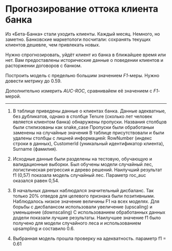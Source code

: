 # Прогнозирование оттока клиента банка

Из «Бета-Банка» стали уходить клиенты. Каждый месяц. Немного, но заметно. Банковские маркетологи посчитали: сохранять текущих клиентов дешевле, чем привлекать новых.

Нужно спрогнозировать, уйдёт клиент из банка в ближайшее время или нет. Вам предоставлены исторические данные о поведении клиентов и расторжении договоров с банком. 

Построить модель с предельно большим значением *F1*-меры. Нужно довести метрику до 0.59. 

Дополнительно измерить *AUC-ROC*, сравнивайем её значением с *F1*-мерой.
****************************************************************************
1) В таблице приведены данные о клиентах банка. Данные адекватные, без дубликатов, однако в столбце Tenure (сколько лет человек является клиентом банка) обнаружены пропуски.
Названия столбцов были стилизованы как snake_case
Пропуски были обработаныи заменены на случайные значения
В таблице присутствовали и были удалены столбцы с лишней информацией: RowNumber (индекс строки в данных), CustomerId (уникальный идентификатор клиента), Surname (фамилия).

2) Исходные данные были разделены на тестовую, обучающую и валидационные выборки.
Был обучены модели случайный лес, логистическая регрессия и дерево решений.
Наилучший результат f1 (0,57) показала модель случайный лес. Параметр roc_auc оказался равен 0,54.

3) В начальных данных наблюдался значительный дисбаланс. Так только 20% отведов для целевого признака были позитивными. Наблюдалось низкое значение величины F1 на всех моделях.
Для борьбы с дисбалансом использовали увеличение (upscaling) и уменьшение (downscaling)
С использованием обработанных данных додели показали лучшие результаты. Наилучшее значение f1 было получено для модели случайного леса и использованием upsampling и составило 0.6.

5) Выбранная модель прошла проверку на адекватность. параметр f1 = 0.61
